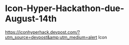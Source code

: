 # Icon-Hyper-Hackathon-due-August-14th
https://iconhyperhack.devpost.com/?utm_source=devpost&amp;utm_medium=alert Icon
